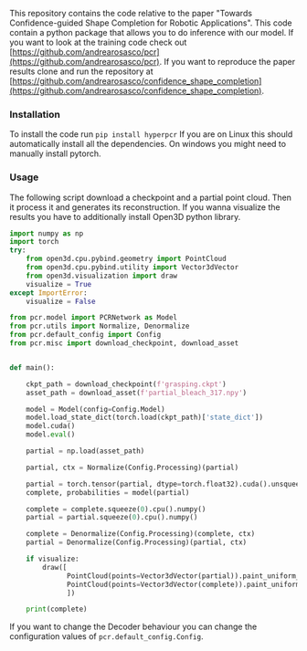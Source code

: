 This repository contains the code relative to the paper "Towards Confidence-guided Shape Completion for Robotic Applications".
This code contain a python package that allows you to do inference with our model. If you want to look at the training code check out [https://github.com/andrearosasco/pcr](https://github.com/andrearosasco/pcr). If you want to reproduce the paper results clone and run the repository at [https://github.com/andrearosasco/confidence_shape_completion](https://github.com/andrearosasco/confidence_shape_completion).
### Installation
To install the code run
`pip install hyperpcr`
If you are on Linux this should automatically install all the dependencies.
On windows you might need to manually install pytorch.
### Usage
The following script download a checkpoint and a partial point cloud. Then it process it and generates its reconstruction. If you wanna visualize the results you have to additionally install Open3D python library.
```python
import numpy as np
import torch
try:
    from open3d.cpu.pybind.geometry import PointCloud
    from open3d.cpu.pybind.utility import Vector3dVector
    from open3d.visualization import draw
    visualize = True
except ImportError:
    visualize = False

from pcr.model import PCRNetwork as Model
from pcr.utils import Normalize, Denormalize
from pcr.default_config import Config
from pcr.misc import download_checkpoint, download_asset


def main():

    ckpt_path = download_checkpoint(f'grasping.ckpt')
    asset_path = download_asset(f'partial_bleach_317.npy')

    model = Model(config=Config.Model)
    model.load_state_dict(torch.load(ckpt_path)['state_dict'])
    model.cuda()
    model.eval()

    partial = np.load(asset_path)

    partial, ctx = Normalize(Config.Processing)(partial)

    partial = torch.tensor(partial, dtype=torch.float32).cuda().unsqueeze(0)
    complete, probabilities = model(partial)

    complete = complete.squeeze(0).cpu().numpy()
    partial = partial.squeeze(0).cpu().numpy()

    complete = Denormalize(Config.Processing)(complete, ctx)
    partial = Denormalize(Config.Processing)(partial, ctx)

    if visualize:
        draw([
              PointCloud(points=Vector3dVector(partial)).paint_uniform_color([0, 0, 1]),
              PointCloud(points=Vector3dVector(complete)).paint_uniform_color([0, 1, 1]),
              ])

    print(complete)
```
If you want to change the Decoder behaviour you can change the configuration values of `pcr.default_config.Config`.

